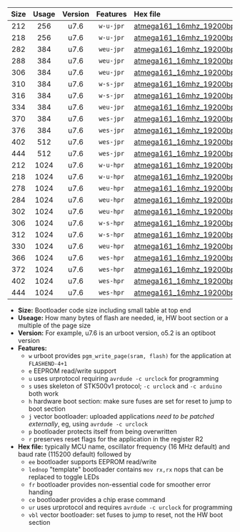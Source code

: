 |Size|Usage|Version|Features|Hex file|
|:-:|:-:|:-:|:-:|:--|
|212|256|u7.6|`w-u-jpr`|[atmega161_16mhz_19200bps_ur_vbl.hex](https://raw.githubusercontent.com/stefanrueger/urboot/main/atmega161_16mhz_19200bps_ur_vbl.hex)|
|218|256|u7.6|`w-u-jpr`|[atmega161_16mhz_19200bps_lednop_ur_vbl.hex](https://raw.githubusercontent.com/stefanrueger/urboot/main/atmega161_16mhz_19200bps_lednop_ur_vbl.hex)|
|282|384|u7.6|`weu-jpr`|[atmega161_16mhz_19200bps_ee_ur_vbl.hex](https://raw.githubusercontent.com/stefanrueger/urboot/main/atmega161_16mhz_19200bps_ee_ur_vbl.hex)|
|288|384|u7.6|`weu-jpr`|[atmega161_16mhz_19200bps_ee_lednop_ur_vbl.hex](https://raw.githubusercontent.com/stefanrueger/urboot/main/atmega161_16mhz_19200bps_ee_lednop_ur_vbl.hex)|
|306|384|u7.6|`weu-jpr`|[atmega161_16mhz_19200bps_ee_lednop_fr_ur_vbl.hex](https://raw.githubusercontent.com/stefanrueger/urboot/main/atmega161_16mhz_19200bps_ee_lednop_fr_ur_vbl.hex)|
|310|384|u7.6|`w-s-jpr`|[atmega161_16mhz_19200bps_vbl.hex](https://raw.githubusercontent.com/stefanrueger/urboot/main/atmega161_16mhz_19200bps_vbl.hex)|
|316|384|u7.6|`w-s-jpr`|[atmega161_16mhz_19200bps_lednop_vbl.hex](https://raw.githubusercontent.com/stefanrueger/urboot/main/atmega161_16mhz_19200bps_lednop_vbl.hex)|
|334|384|u7.6|`weu-jpr`|[atmega161_16mhz_19200bps_ee_lednop_fr_ce_ur_vbl.hex](https://raw.githubusercontent.com/stefanrueger/urboot/main/atmega161_16mhz_19200bps_ee_lednop_fr_ce_ur_vbl.hex)|
|370|384|u7.6|`wes-jpr`|[atmega161_16mhz_19200bps_ee_vbl.hex](https://raw.githubusercontent.com/stefanrueger/urboot/main/atmega161_16mhz_19200bps_ee_vbl.hex)|
|376|384|u7.6|`wes-jpr`|[atmega161_16mhz_19200bps_ee_lednop_vbl.hex](https://raw.githubusercontent.com/stefanrueger/urboot/main/atmega161_16mhz_19200bps_ee_lednop_vbl.hex)|
|402|512|u7.6|`wes-jpr`|[atmega161_16mhz_19200bps_ee_lednop_fr_vbl.hex](https://raw.githubusercontent.com/stefanrueger/urboot/main/atmega161_16mhz_19200bps_ee_lednop_fr_vbl.hex)|
|444|512|u7.6|`wes-jpr`|[atmega161_16mhz_19200bps_ee_lednop_fr_ce_vbl.hex](https://raw.githubusercontent.com/stefanrueger/urboot/main/atmega161_16mhz_19200bps_ee_lednop_fr_ce_vbl.hex)|
|212|1024|u7.6|`w-u-hpr`|[atmega161_16mhz_19200bps_ur.hex](https://raw.githubusercontent.com/stefanrueger/urboot/main/atmega161_16mhz_19200bps_ur.hex)|
|218|1024|u7.6|`w-u-hpr`|[atmega161_16mhz_19200bps_lednop_ur.hex](https://raw.githubusercontent.com/stefanrueger/urboot/main/atmega161_16mhz_19200bps_lednop_ur.hex)|
|278|1024|u7.6|`weu-hpr`|[atmega161_16mhz_19200bps_ee_ur.hex](https://raw.githubusercontent.com/stefanrueger/urboot/main/atmega161_16mhz_19200bps_ee_ur.hex)|
|284|1024|u7.6|`weu-hpr`|[atmega161_16mhz_19200bps_ee_lednop_ur.hex](https://raw.githubusercontent.com/stefanrueger/urboot/main/atmega161_16mhz_19200bps_ee_lednop_ur.hex)|
|302|1024|u7.6|`weu-hpr`|[atmega161_16mhz_19200bps_ee_lednop_fr_ur.hex](https://raw.githubusercontent.com/stefanrueger/urboot/main/atmega161_16mhz_19200bps_ee_lednop_fr_ur.hex)|
|306|1024|u7.6|`w-s-hpr`|[atmega161_16mhz_19200bps.hex](https://raw.githubusercontent.com/stefanrueger/urboot/main/atmega161_16mhz_19200bps.hex)|
|312|1024|u7.6|`w-s-hpr`|[atmega161_16mhz_19200bps_lednop.hex](https://raw.githubusercontent.com/stefanrueger/urboot/main/atmega161_16mhz_19200bps_lednop.hex)|
|330|1024|u7.6|`weu-hpr`|[atmega161_16mhz_19200bps_ee_lednop_fr_ce_ur.hex](https://raw.githubusercontent.com/stefanrueger/urboot/main/atmega161_16mhz_19200bps_ee_lednop_fr_ce_ur.hex)|
|366|1024|u7.6|`wes-hpr`|[atmega161_16mhz_19200bps_ee.hex](https://raw.githubusercontent.com/stefanrueger/urboot/main/atmega161_16mhz_19200bps_ee.hex)|
|372|1024|u7.6|`wes-hpr`|[atmega161_16mhz_19200bps_ee_lednop.hex](https://raw.githubusercontent.com/stefanrueger/urboot/main/atmega161_16mhz_19200bps_ee_lednop.hex)|
|402|1024|u7.6|`wes-hpr`|[atmega161_16mhz_19200bps_ee_lednop_fr.hex](https://raw.githubusercontent.com/stefanrueger/urboot/main/atmega161_16mhz_19200bps_ee_lednop_fr.hex)|
|444|1024|u7.6|`wes-hpr`|[atmega161_16mhz_19200bps_ee_lednop_fr_ce.hex](https://raw.githubusercontent.com/stefanrueger/urboot/main/atmega161_16mhz_19200bps_ee_lednop_fr_ce.hex)|

- **Size:** Bootloader code size including small table at top end
- **Useage:** How many bytes of flash are needed, ie, HW boot section or a multiple of the page size
- **Version:** For example, u7.6 is an urboot version, o5.2 is an optiboot version
- **Features:**
  + `w` urboot provides `pgm_write_page(sram, flash)` for the application at `FLASHEND-4+1`
  + `e` EEPROM read/write support
  + `u` uses urprotocol requiring `avrdude -c urclock` for programming
  + `s` uses skeleton of STK500v1 protocol; `-c urclock` and `-c arduino` both work
  + `h` hardware boot section: make sure fuses are set for reset to jump to boot section
  + `j` vector bootloader: uploaded applications *need to be patched externally*, eg, using `avrdude -c urclock`
  + `p` bootloader protects itself from being overwritten
  + `r` preserves reset flags for the application in the register R2
- **Hex file:** typically MCU name, oscillator frequency (16 MHz default) and baud rate (115200 default) followed by
  + `ee` bootloader supports EEPROM read/write
  + `lednop` "template" bootloader contains `mov rx,rx` nops that can be replaced to toggle LEDs
  + `fr` bootloader provides non-essential code for smoother error handing
  + `ce` bootloader provides a chip erase command
  + `ur` uses urprotocol and requires `avrdude -c urclock` for programming
  + `vbl` vector bootloader: set fuses to jump to reset, not the HW boot section
